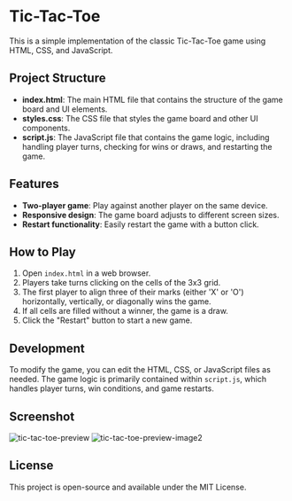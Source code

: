 # Tic-Tac-Toe

This is a simple implementation of the classic Tic-Tac-Toe game using HTML, CSS, and JavaScript.

## Project Structure

- **index.html**: The main HTML file that contains the structure of the game board and UI elements.
- **styles.css**: The CSS file that styles the game board and other UI components.
- **script.js**: The JavaScript file that contains the game logic, including handling player turns, checking for wins or draws, and restarting the game.

## Features

- **Two-player game**: Play against another player on the same device.
- **Responsive design**: The game board adjusts to different screen sizes.
- **Restart functionality**: Easily restart the game with a button click.

## How to Play

1. Open `index.html` in a web browser.
2. Players take turns clicking on the cells of the 3x3 grid.
3. The first player to align three of their marks (either 'X' or 'O') horizontally, vertically, or diagonally wins the game.
4. If all cells are filled without a winner, the game is a draw.
5. Click the "Restart" button to start a new game.

## Development

To modify the game, you can edit the HTML, CSS, or JavaScript files as needed. The game logic is primarily contained within `script.js`, which handles player turns, win conditions, and game restarts.

## Screenshot
![tic-tac-toe-preview](https://github.com/user-attachments/assets/44428936-e5f5-4235-8eda-cf6a311309dc)
![tic-tac-toe-preview-image2](https://github.com/user-attachments/assets/5bb82799-eb6f-4185-99c2-646529d76669)


## License

This project is open-source and available under the MIT License.

